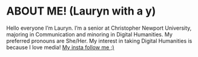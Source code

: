# ABOUT ME! (Lauryn with a y)
Hello everyone I’m Lauryn. I’m a senior at Christopher Newport University, majoring in Communication and minoring in Digital Humanities.
 My preferred pronouns are She/Her.
 My interest in taking Digital Humanities is because I love media! [My insta follow me ;)](https://www.instagram.com/lauryn.lovess/?hl=en)
 
